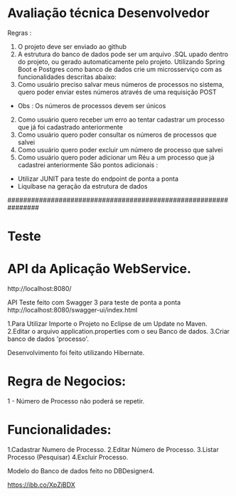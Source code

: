 # Avaliação técnica Desenvolvedor
Regras : 
1. O projeto deve ser enviado ao github 
2. A estrutura do banco de dados pode ser um arquivo .SQL upado dentro do projeto, ou gerado automaticamente pelo projeto.
Utilizando Spring Boot e Postgres como banco de dados crie um microsserviço com as funcionalidades descritas abaixo:
1. Como usuário preciso salvar meus números de processos no sistema, quero poder enviar estes números através de uma requisição POST
- Obs : Os números de processos devem ser únicos
2. Como usuário quero receber um erro ao tentar cadastrar um processo que já foi cadastrado anteriormente
3. Como usuário quero poder consultar os números de processos que salvei
4. Como usuário quero poder excluir um número de processo que salvei
5. Como usuário quero poder adicionar um Réu a um processo que já cadastrei anteriormente
São pontos adicionais :
- Utilizar JUNIT para teste do endpoint de ponta a ponta
- Liquibase na geração da estrutura de dados

################################################################
# Teste

# API da Aplicação WebService.
http://localhost:8080/

API Teste feito com Swagger 3 para teste de ponta a ponta
http://localhost:8080/swagger-ui/index.html

1.Para Utilizar Importe o Projeto no Eclipse de um Update no Maven.
2.Editar o arquivo application.properties com o seu Banco de dados.
3.Criar banco de dados 'processo'.

Desenvolvimento foi feito utilizando Hibernate.

# Regra de Negocios:
1 - Número de Processo não poderá se repetir.

# Funcionalidades:
1.Cadastrar Numero de Processo.
2.Editar Número de Processo.
3.Listar Processo (Pesquisar)
4.Excluir Processo.

Modelo do Banco de dados feito no DBDesigner4.

https://ibb.co/XpZjBDX
